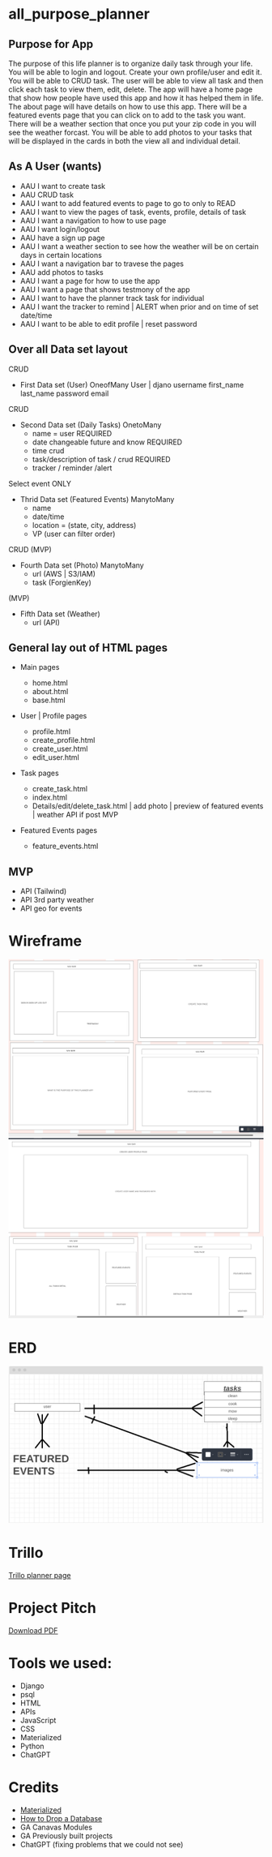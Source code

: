 # all_purpose_planner

## Purpose for App
The purpose of this life planner is to organize daily task through your life. You will be able to login and logout. Create your own profile/user and edit it. You will be able to CRUD task. The user will be able to view all task and then click each task to view them, edit, delete. The app will have a home page that show how people have used this app and how it has helped them in life. The about page will have details on how to use this app. There will be a featured events page that you can click on to add to the task you want. There will be a weather section that once you put your zip code in you will see the weather forcast. You will be able to add photos to your tasks that will be displayed in the cards in both the view all and individual detail. 


## As A User (wants)
- AAU I want to create task
- AAU CRUD task
- AAU I want to add featured events to page to go to only to READ
- AAU I want to view the pages of task, events, profile, details of task
- AAU I want a navigation to how to use page
- AAU I want login/logout 
- AAU have a sign up page
- AAU I want a weather section to see how the weather will be on certain days in certain locations
- AAU I want a navigation bar to travese the pages
- AAU add photos to tasks
- AAU I want a page for how to use the app
- AAU I want a page that shows testmony of the app
- AAU I want to have the planner track task for individual
- AAU I want the tracker to remind | ALERT when prior and on time of set date/time
- AAU I want to be able to edit profile | reset password


## Over all Data set layout
CRUD
- First Data set (User) OneofMany
    User | djano
    username
    first_name
    last_name
    password
    email


CRUD
- Second Data set (Daily Tasks) OnetoMany
    - name = user REQUIRED
    - date changeable future and know REQUIRED
    - time crud
    - task/description of task / crud REQUIRED
    - tracker / reminder /alert


Select event ONLY
- Thrid Data set (Featured Events) ManytoMany
    - name
    - date/time
    - location = (state, city, address)
    - VP (user can filter order)


CRUD (MVP)
- Fourth Data set (Photo) ManytoMany
    - url (AWS | S3/IAM)
    - task (ForgienKey)


(MVP)
- Fifth Data set (Weather)
    - url (API)


## General lay out of HTML pages
- Main pages
    - home.html
    - about.html
    - base.html


- User | Profile pages
    - profile.html
    - create_profile.html
    - create_user.html
    - edit_user.html


- Task pages
    - create_task.html
    - index.html
    - Details/edit/delete_task.html | add photo | preview of featured events | weather API if post MVP


- Featured Events pages
    - feature_events.html


## MVP 
- API (Tailwind)
- API 3rd party weather
- API geo for events


# Wireframe
![Wireframe](wireframe-4-as.png)
![wireframe](wireframe-3-as.png)

# ERD
![ERD](ERD-eric.PNG)

# Trillo
[Trillo planner page](https://trello.com/b/NBZibZ95/planner)

# Project Pitch
[Download PDF](/All%20Purpose%20PlannerPitch.pdf)

# Tools we used:
- Django
- psql
- HTML
- APIs
- JavaScript
- CSS
- Materialized
- Python
- ChatGPT

# Credits
- [Materialized](https://materializecss.com/grid.html)
- [How to Drop a Database](/https://www.google.com/search?q=postgresql+drop+database+command+line&sca_esv=5d0811d5ae0715ef&rlz=1C1VDKB_enUS945US945&biw=1214&bih=1288&tbm=vid&ei=iewnZvOhF8rGp84Py5qlgA0&ved=0ahUKEwizio2I69iFAxVK48kDHUtNCdAQ4dUDCA0&uact=5&oq=postgresql+drop+database+command+line&gs_lp=Eg1nd3Mtd2l6LXZpZGVvIiVwb3N0Z3Jlc3FsIGRyb3AgZGF0YWJhc2UgY29tbWFuZCBsaW5lMggQABiABBiiBDIIEAAYgAQYogQyCBAAGIAEGKIESJMCUABYAHAAeACQAQCYAVygAVyqAQExuAEDyAEA-AEBmAIBoAJfmAMAkgcBMaAHuAI&sclient=gws-wiz-video#fpstate=ive&vld=cid:9b08efbc,vid:S26jetR0M8I,st:0)
- GA Canavas Modules
- GA Previously built projects
- ChatGPT (fixing problems that we could not see)

